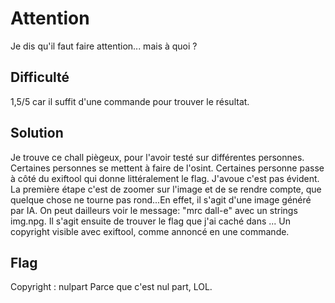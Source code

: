 # Attention

Je dis qu'il faut faire attention... mais à quoi ?

## Difficulté
1,5/5 car il suffit d'une commande pour trouver le résultat.

## Solution
Je trouve ce chall piègeux, pour l'avoir testé sur différentes personnes. Certaines personnes se 
mettent à faire de l'osint. Certaines personne passe à côté du exiftool qui donne littéralement le flag.
J'avoue c'est pas évident.
La première étape c'est de zoomer sur l'image et de se rendre compte, que quelque chose ne tourne
pas rond...En effet, il s'agit d'une image généré par IA. On peut dailleurs voir le message:
"mrc dall-e" avec un strings img.npg. Il s'agit ensuite de trouver le flag que j'ai caché dans ...
Un copyright visible avec exiftool, comme annoncé en une commande.

## Flag
Copyright : nulpart
Parce que c'est nul part, LOL.
